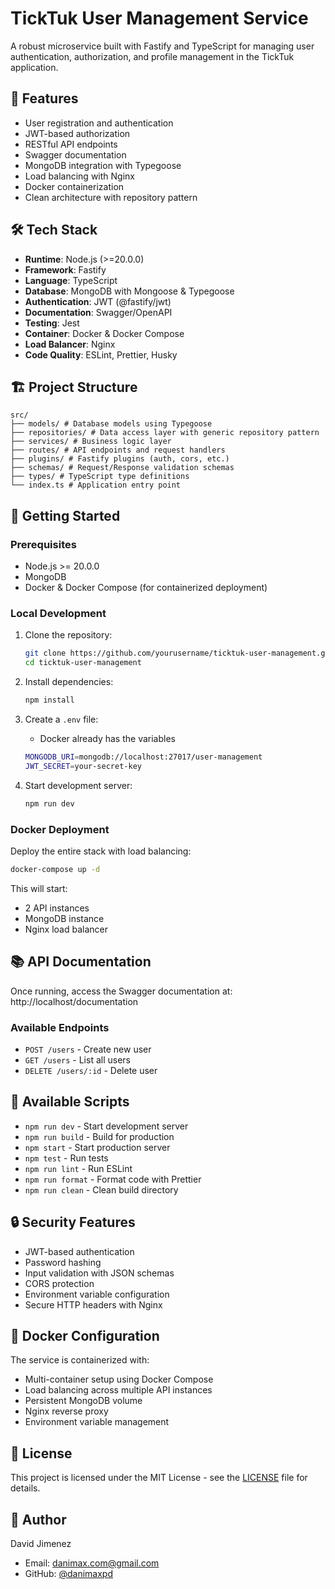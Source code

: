 # TickTuk User Management Service

A robust microservice built with Fastify and TypeScript for managing user authentication, authorization, and profile management in the TickTuk application.

## 🚀 Features

- User registration and authentication
- JWT-based authorization
- RESTful API endpoints
- Swagger documentation
- MongoDB integration with Typegoose
- Load balancing with Nginx
- Docker containerization
- Clean architecture with repository pattern

## 🛠 Tech Stack

- **Runtime**: Node.js (>=20.0.0)
- **Framework**: Fastify
- **Language**: TypeScript
- **Database**: MongoDB with Mongoose & Typegoose
- **Authentication**: JWT (@fastify/jwt)
- **Documentation**: Swagger/OpenAPI
- **Testing**: Jest
- **Container**: Docker & Docker Compose
- **Load Balancer**: Nginx
- **Code Quality**: ESLint, Prettier, Husky

## 🏗 Project Structure

```
src/
├── models/ # Database models using Typegoose
├── repositories/ # Data access layer with generic repository pattern
├── services/ # Business logic layer
├── routes/ # API endpoints and request handlers
├── plugins/ # Fastify plugins (auth, cors, etc.)
├── schemas/ # Request/Response validation schemas
├── types/ # TypeScript type definitions
└── index.ts # Application entry point
```

## 🚀 Getting Started

### Prerequisites

- Node.js >= 20.0.0
- MongoDB
- Docker & Docker Compose (for containerized deployment)

### Local Development

1. Clone the repository:

   ```bash
   git clone https://github.com/yourusername/ticktuk-user-management.git
   cd ticktuk-user-management
   ```

2. Install dependencies:

   ```bash
   npm install
   ```

3. Create a `.env` file:

   - Docker already has the variables

   ```bash
   MONGODB_URI=mongodb://localhost:27017/user-management
   JWT_SECRET=your-secret-key
   ```

4. Start development server:

   ```bash
   npm run dev
   ```

### Docker Deployment

Deploy the entire stack with load balancing:

```bash
docker-compose up -d
```

This will start:

- 2 API instances
- MongoDB instance
- Nginx load balancer

## 📚 API Documentation

Once running, access the Swagger documentation at:
http://localhost/documentation

### Available Endpoints

- `POST /users` - Create new user
- `GET /users` - List all users
- `DELETE /users/:id` - Delete user

## 🧪 Available Scripts

- `npm run dev` - Start development server
- `npm run build` - Build for production
- `npm start` - Start production server
- `npm test` - Run tests
- `npm run lint` - Run ESLint
- `npm run format` - Format code with Prettier
- `npm run clean` - Clean build directory

## 🔒 Security Features

- JWT-based authentication
- Password hashing
- Input validation with JSON schemas
- CORS protection
- Environment variable configuration
- Secure HTTP headers with Nginx

## 🐳 Docker Configuration

The service is containerized with:

- Multi-container setup using Docker Compose
- Load balancing across multiple API instances
- Persistent MongoDB volume
- Nginx reverse proxy
- Environment variable management

## 📝 License

This project is licensed under the MIT License - see the [LICENSE](LICENSE) file for details.

## 👤 Author

David Jimenez

- Email: danimax.com@gmail.com
- GitHub: [@danimaxpd](https://github.com/danimaxpd)
